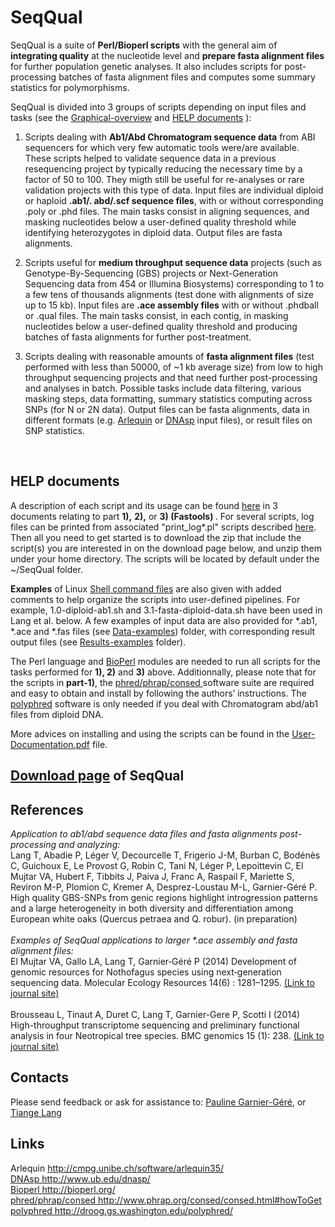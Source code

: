 # SeqQual
SeqQual
 is a suite of <b>Perl/Bioperl scripts</b> with the general aim of <b>integrating quality</b> at the nucleotide level and <b>prepare fasta alignment files</b> for further population genetic analyses. It also includes scripts for post-processing batches of fasta alignment files and computes some summary statistics for polymorphisms.

SeqQual is divided into 3 groups of scripts depending on input files and tasks (see the <A HREF= "SeqQual_pdf/SeqQual-Graphical-Overview-Website.pdf"> Graphical-overview</A> and <a href="#help_documents">HELP documents</a> ):

1) Scripts dealing with <b>Ab1/Abd Chromatogram sequence data</b> from ABI sequencers for which very few automatic tools were/are available. These scripts helped to validate sequence data in a previous resequencing project by typically reducing the necessary time by a factor of 50 to 100. They migth still be useful for re-analyses or rare validation projects with this type of data. Input files are individual diploid or haploid <b>.ab1/. abd/.scf sequence files</b>, with or without corresponding .poly or .phd files. The main tasks consist in aligning sequences, and masking nucleotides below a user-defined quality threshold while identifying heterozygotes in diploid data. Output files are fasta alignments.

2) Scripts useful for <b>medium throughput sequence data</b> projects (such as Genotype-By-Sequencing (GBS) projects or Next-Generation Sequencing data from 454 or Illumina Biosystems) corresponding to 1 to a few tens of thousands alignments (test done with alignments of size up to 15 kb). Input files are <b>.ace assembly files</b> with or without .phdball or .qual files. The main tasks consist, in each contig, in masking nucleotides below a user-defined quality threshold and producing batches of fasta alignments for further post-treatment.

3) Scripts dealing with reasonable amounts of <b>fasta alignment files</b> (test performed with less than 50000, of ~1 kb average size) from low to high throughput sequencing projects and that need further post-processing and analyses in batch. Possible tasks include data filtering, various masking steps, data formatting, summary statistics computing across SNPs (for N or 2N data). Output files can be fasta alignments, data in different formats (e.g. <A HREF="http://cmpg.unibe.ch/software/arlequin35/">Arlequin</A> or <A HREF="http://www.ub.edu/dnasp/">DNAsp</A> input files), or result files on SNP statistics.
<br />

<h2 id="help_documents">HELP documents</h2>

A description of each script and its usage can be found <A HREF= "SeqQual_pdf/"> here</A> in 3 documents relating to part <b>1),</b>  <b> 2),</b> or <b>3) (Fastools) </b>. For several scripts, log files can be printed from associated  "print_log*.pl" scripts described <A HREF= "SeqQual_pdf/"> here</A>. Then all you need to get started is to download the zip that include the script(s) you are interested in on the download page below, and unzip them under your home directory. The scripts will be located by default under the ~/SeqQual folder.

<b>Examples</b> of Linux <A HREF="SeqQual_shell_ex"> Shell command files</A> are also given with added comments to help organize the scripts into user-defined pipelines. For example, 1.0-diploid-ab1.sh and 3.1-fasta-diploid-data.sh have been used in Lang et al. below. A few examples of input data are also provided for *.ab1, *.ace and *.fas files (see <A HREF="Data-examples"> Data-examples</A>) folder, with corresponding result output files (see <A HREF="Results-examples"> Results-examples</A> folder).

The Perl language and <A HREF="http://bioperl.org/">BioPerl</A> modules are needed to run all scripts for the tasks performed for <b>1), 2)</b> and <b>3)</b> above. Additionnally, please note that for the scripts in <b>part-1)</b>, the <A HREF="http://www.phrap.org/consed/consed.html#howToGet">phred/phrap/consed </A> software suite are required and easy to obtain and install by following the authors’ instructions. The <A HREF="http://droog.gs.washington.edu/polyphred/">polyphred</A>  software is only needed if you deal with Chromatogram abd/ab1 files from diploid DNA. 

More advices on installing and using the scripts can be found in the <A HREF= "SeqQual_pdf/"> User-Documentation.pdf</A> file. 

<h2><A HREF="Source-download" >Download page</A> of SeqQual </h2>

<h2>References</h2>
<i>Application to ab1/abd sequence data files and fasta alignments post-processing and analyzing:</i> <br />
Lang T, Abadie P, Léger V, Decourcelle T, Frigerio J-M, Burban C, Bodénès C, Guichoux E, Le Provost G, Robin C, Tani N, Léger P, Lepoittevin C, El Mujtar VA, Hubert F, Tibbits J, Paiva J, Franc A, Raspail F, Mariette S, Reviron M-P, Plomion C, Kremer A, Desprez-Loustau M-L, Garnier-Géré P. High quality GBS-SNPs from genic regions highlight introgression patterns and a large heterogeneity in both diversity and differentiation among European white oaks (Quercus petraea and Q. robur). (in preparation)
<br /><br />
<i>Examples of SeqQual applications to larger *.ace assembly and fasta alignment files:</i> <br />
El Mujtar VA, Gallo LA, Lang T, Garnier‐Géré P (2014) Development of genomic resources for Nothofagus species using next‐generation sequencing data. Molecular Ecology Resources 14(6) : 1281–1295.
<A HREF="http://onlinelibrary.wiley.com/doi/10.1111/1755-0998.12276/abstract">(Link to journal site)</A>
<br /><br />
Brousseau L, Tinaut A, Duret C, Lang T, Garnier-Gere P, Scotti I (2014) High-throughput transcriptome sequencing and preliminary functional analysis in four Neotropical tree species. BMC genomics 15 (1): 238. <A HREF="http://bmcgenomics.biomedcentral.com/articles/10.1186/1471-2164-15-238">(Link to journal site)</A>
<br />
<h2>Contacts</h2>
Please send feedback or ask for assistance to: 
<A HREF="mailto:pauline.garnier-gere@pierroton.inra.fr"> Pauline Garnier-Géré</A>, or 
<A HREF="mailto:langtiange@xtbg.org.cn"> Tiange Lang</A>

<!--<h2>Links</h2> -->
<h2>Links</h2>
Arlequin   <A HREF="http://cmpg.unibe.ch/software/arlequin35/" Arlequin </A> http://cmpg.unibe.ch/software/arlequin35/ <br />
DNAsp   <A HREF="http://www.ub.edu/dnasp/" DNAsp </A> http://www.ub.edu/dnasp/ <br />
Bioperl    <A HREF="http://bioperl.org/" Bioperl </A> http://bioperl.org/ <br />
phred/phrap/consed<A HREF="http://www.phrap.org/consed/consed.html#howToGet" phred/phrap/consed </A>  http://www.phrap.org/consed/consed.html#howToGet <br />
polyphred  <A HREF="http://droog.gs.washington.edu/polyphred/" polyphred</A>  http://droog.gs.washington.edu/polyphred/ <br />
